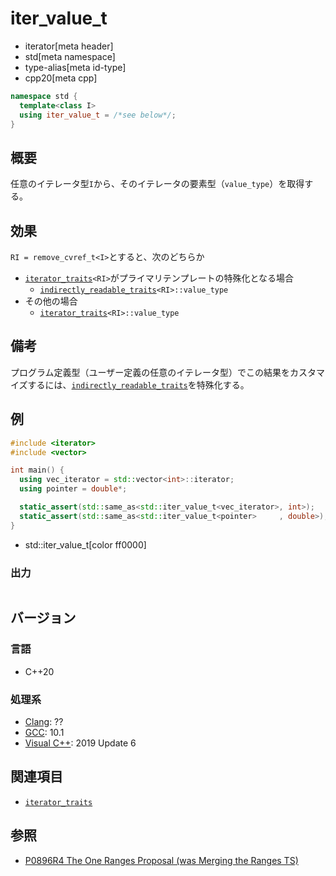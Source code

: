 # iter_value_t
* iterator[meta header]
* std[meta namespace]
* type-alias[meta id-type]
* cpp20[meta cpp]

```cpp
namespace std {
  template<class I>
  using iter_value_t = /*see below*/;
}
```

## 概要

任意のイテレータ型`I`から、そのイテレータの要素型（`value_type`）を取得する。

## 効果

`RI = remove_cvref_t<I>`とすると、次のどちらか

- [`iterator_traits`](iterator_traits.md)`<RI>`がプライマリテンプレートの特殊化となる場合
    - [`indirectly_readable_traits`](indirectly_readable_traits.md)`<RI>::value_type`
- その他の場合
    - [`iterator_traits`](iterator_traits.md)`<RI>::value_type`

## 備考

プログラム定義型（ユーザー定義の任意のイテレータ型）でこの結果をカスタマイズするには、[`indirectly_readable_traits`](indirectly_readable_traits.md)を特殊化する。

## 例
```cpp example
#include <iterator>
#include <vector>

int main() {
  using vec_iterator = std::vector<int>::iterator;
  using pointer = double*;

  static_assert(std::same_as<std::iter_value_t<vec_iterator>, int>);
  static_assert(std::same_as<std::iter_value_t<pointer>     , double>);
}
```
* std::iter_value_t[color ff0000]

### 出力
```
```

## バージョン
### 言語
- C++20

### 処理系
- [Clang](/implementation.md#clang): ??
- [GCC](/implementation.md#gcc): 10.1
- [Visual C++](/implementation.md#visual_cpp): 2019 Update 6

## 関連項目

- [`iterator_traits`](iterator_traits.md)

## 参照

- [P0896R4 The One Ranges Proposal (was Merging the Ranges TS)](http://www.open-std.org/jtc1/sc22/wg21/docs/papers/2018/p0896r4.pdf)
